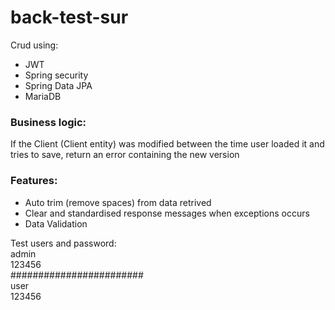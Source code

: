 # back-test-sur
Crud using:
- JWT
- Spring security
- Spring Data JPA
- MariaDB

### Business logic:
If the Client (Client entity) was modified between the time user loaded it and tries to save, return an error containing the new version

### Features:
- Auto trim (remove spaces) from data retrived
- Clear and standardised response messages when exceptions occurs
- Data Validation


Test users and password:\
admin\
123456\
########################\
user\
123456
